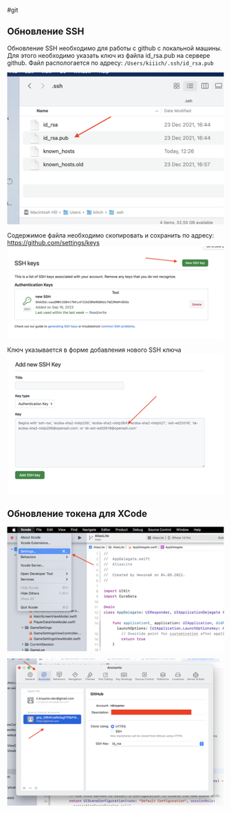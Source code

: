 #git

## Обновление SSH

Обновление SSH необходимо для работы с github с локальной машины. Для этого необходимо указать ключ из файла id_rsa.pub на сервере github.
Файл распологается по адресу: `/Users/kiiich/.ssh/id_rsa.pub`

![|500](images/Pasted%20image%2020230916204135.png)

Содержимое файла необходимо скопировать и сохранить по адресу:
https://github.com/settings/keys
![|500](images/Pasted%20image%2020230916203736.png)

Ключ указывается в форме добавления нового SSH ключа
![|500](images/Pasted%20image%2020230916203845.png)
## Обновление токена для XCode

![|500](images/Pasted%20image%2020230916205721.png)

![|500](images/Pasted%20image%2020230916205926.png)